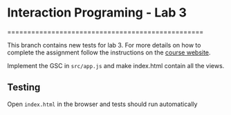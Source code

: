 # Interaction Programing - Lab 3
=================================================

This branch contains new tests for lab 3. For more details on how to complete the assignment follow the instructions on the [course website](https://www.kth.se/social/course/DH2642).

Implement the GSC in `src/app.js` and make index.html contain all the views. 

## Testing

Open `index.html` in the browser and tests should run automatically

